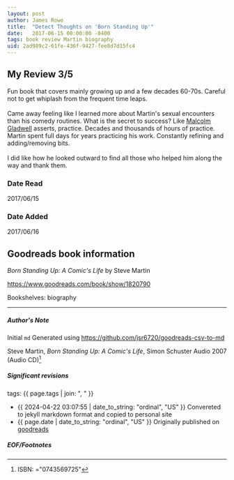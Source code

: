 ```yaml
---
layout: post
author: James Rowe
title:  "Detect Thoughts on 'Born Standing Up'"
date:   2017-06-15 00:00:00 -0400
tags: book review Martin biography
uid: 2ad989c2-61fe-436f-9427-fee8d7d15fc4
---
```


<!-- highly dependent on how you personally use jekyll templates, and how you want this to show up -->
<!-- escape any jekyll keys with double brackets -->

## My Review 3/5

Fun book that covers mainly growing up and a few decades 60-70s. Careful not to get whiplash from the frequent time leaps.<br/><br/>Came away feeling like I learned more about Martin's sexual encounters than his comedy routines. What is the secret to success? Like [Malcolm Gladwell](https://www.goodreads.com/author/show/1439) asserts, practice. Decades and thousands of hours of practice. Martin spent full days for years practicing his work. Constantly refining and adding/removing bits.<br/><br/>I did like how he looked outward to find all those who helped him along the way and thank them.

### Date Read
2017/06/15

### Date Added
2017/06/16

## Goodreads book information

*Born Standing Up: A Comic's Life* by Steve Martin

https://www.goodreads.com/book/show/1820790

Bookshelves: biography

---

##### Author's Note

Initial `md` Generated using https://github.com/jsr6720/goodreads-csv-to-md

Steve Martin, *Born Standing Up: A Comic's Life*,  Simon  Schuster Audio 2007 (Audio CD)[^1]

##### Significant revisions

tags: {{ page.tags | join: ", " }} <!-- todo move this somewhere -->

- {{ 2024-04-22 03:07:55 | date_to_string: "ordinal", "US" }} Convereted to jekyll markdown format and copied to personal site
- {{ page.date | date_to_string: "ordinal", "US" }} Originally published on [goodreads](https://www.goodreads.com)

##### EOF/Footnotes

[^1]: ISBN: ="0743569725"